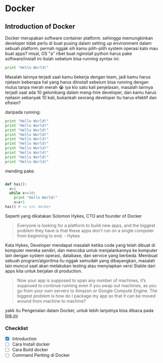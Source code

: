 # Docker

## Introduction of Docker
Docker merupakan software container platform. sehingga memungkinkan developer tidak perlu di buat pusing dalam setting up environment dalam sebuah platform. pernah nggak sih kamu pilih-pilih system operasi kalo mau buat apps? misal, OS "a" ribet buat nginstall python harus pake software/install ini itulah sebelum bisa running syntax ini:

```python
print "Hello World!"
```

Masalah lainnya terjadi saat kamu bekerja dengan team, jadi kamu harus njelasin beberapa hal yang harus diinstall sebelum bisa running dengan mulus tanpa merah merah :sob: iya klo satu kali penjelasan, masalah lainnya terjadi saat ada 10 gelombang dalam meng-hire developer, dan kamu harus njelasin sebanyak 10 kali, bukankah seorang developer itu harus efektif dan efisien?

daripada running:

```python
print "Hello World!"
print "Hello World!"
print "Hello World!"
print "Hello World!"
print "Hello World!"
print "Hello World!"
print "Hello World!"
print "Hello World!"
print "Hello World!"
print "Hello World!"
```
mending pake:
```python

def hai():
  x=1
  while x<=10:
    print "Hello World!"
    x=x+1
hai() # <= ini docker
```

Seperti yang dikatakan Solomon Hykes, CTO and founder of Docker
>Everyone is looking for a platform to build new apps, and the biggest problem they have is that these apps don’t run on a single computer from beginning to end. - Hykes

Kata Hykes, Developer mendapat masalah ketika code yang telah dibuat di komputer mereka sendiri, dan mencoba untuk menjalankannya ke komputer lain dengan system operasi, database, dan service yang berbeda. Membuat sebuah program/algoritma itu nggak semudah yang dibayangkan, masalah lain muncul saat akan melakukan testing atau menyiapkan versi Stable dari apps kita untuk berjalan di production.

> Now your app is supposed to span any number of machines, it’s supposed to continue running even if you swap out machines, as you go from your own servers to Amazon or Google Compute Engine. The biggest problem is how do I package my app so that it can be moved around from machine to machine?

yakk itu Pengenalan dalam Docker, untuk lebih lanjutnya bisa dibaca pada [link ini](https://www.docker.com/what-docker)

### Checklist
- [x] Introduction
- [ ] Cara Install docker
- [ ] Cara Build docker
- [ ] Command Penting di Docker
